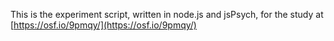 
This is the experiment script, written in node.js and jsPsych, for the study at [https://osf.io/9pmqy/](https://osf.io/9pmqy/)